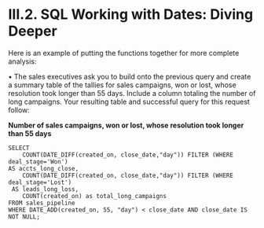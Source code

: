 # III.2. SQL Working with Dates: Diving Deeper

Here is an example of putting the functions together for more complete analysis:

•	The sales executives ask you to build onto the previous query and create a summary table of the tallies for sales campaigns, won or lost, whose resolution took longer than 55 days. Include a column totaling the number of long campaigns. Your resulting table and successful query for this request follow:           

**Number of sales campaigns, won or lost, whose resolution took longer than 55 days**        
``` 
SELECT 
    COUNT(DATE_DIFF(created_on, close_date,"day")) FILTER (WHERE deal_stage='Won')
AS accts_long_close,
    COUNT(DATE_DIFF(created_on, close_date,"day")) FILTER (WHERE deal_stage='Lost')
 AS leads_long_loss,
    COUNT(created_on) as total_long_campaigns
FROM sales_pipeline 
WHERE DATE_ADD(created_on, 55, "day") < close_date AND close_date IS NOT NULL;
```
